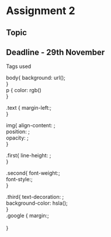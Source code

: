 # Assignment 2

## Topic

## Deadline - 29th November
Tags used


body{
    background: url();<br>
}<br>
p {
    color: rgb()<br>
}<br>

.text {
    margin-left:;<br>
}<br>

img{
    align-content: ;<br>
    position: ;<br>
    opacity: ;<br>
}<br>

.first{
    line-height: ;<br>
}<br>

.second{
    font-weight:;<br>
    font-style:;<br>
}<br>

.third{
    text-decoration: ;<br>
    background-color: hsla();<br>
}<br>
.google
{
 margin:;<br>   
}